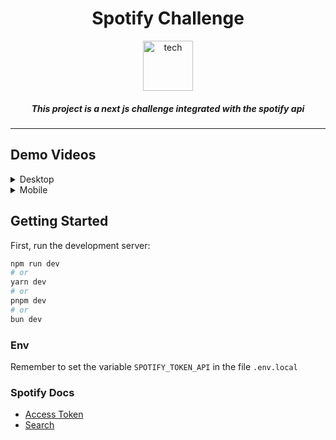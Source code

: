 <div align="center">
  <h1 align="center">Spotify Challenge</h1>
  
  <img height="80" src="https://github.com/pabloluceroschneider/spotify-challenge/assets/43233080/6f074ab6-8073-4f49-9441-d9f45dfe7a19" alt="tech" />

  <h5>This project is a next js challenge integrated with the spotify api</h5>

</div>
<hr/>

## Demo Videos

<details>
  <summary> Desktop </summary>

  https://github.com/pabloluceroschneider/spotify-challenge/assets/43233080/0fb099d7-89a3-4717-ab6c-f08184ed3302
</details>

<details>
  <summary> Mobile </summary>

https://github.com/pabloluceroschneider/spotify-challenge/assets/43233080/85bd7c66-a5e1-4477-b7a5-00797172058c
</details>

## Getting Started

First, run the development server:

```bash
npm run dev
# or
yarn dev
# or
pnpm dev
# or
bun dev
```

### Env

Remember to set the variable `SPOTIFY_TOKEN_API` in the file `.env.local`

### Spotify Docs

- [Access Token](https://developer.spotify.com/documentation/web-api/concepts/access-token)
- [Search](https://developer.spotify.com/documentation/web-api/reference/search)
